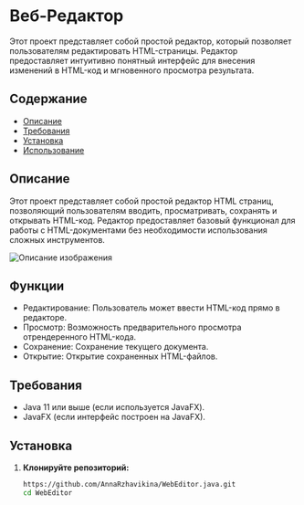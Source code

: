 # Веб-Редактор

Этот проект представляет собой простой редактор, который позволяет пользователям редактировать HTML-страницы. Редактор предоставляет интуитивно понятный интерфейс для внесения изменений в HTML-код и мгновенного просмотра результата.

## Содержание

- [Описание](#описание)
- [Требования](#требования)
- [Установка](#установка)
- [Использование](#использование)

## Описание

Этот проект представляет собой простой редактор HTML страниц, позволяющий пользователям вводить, просматривать, сохранять и открывать HTML-код. 
Редактор предоставляет базовый функционал для работы с HTML-документами без необходимости использования сложных инструментов.

![Описание изображения](images\web.jpeg)

## Функции

- Редактирование: Пользователь может ввести HTML-код прямо в редакторе.
- Просмотр: Возможность предварительного просмотра отрендеренного HTML-кода.
- Сохранение: Сохранение текущего документа.
- Открытие: Открытие сохраненных HTML-файлов.

## Требования

- Java 11 или выше (если используется JavaFX).
- JavaFX (если интерфейс построен на JavaFX).

## Установка

1. **Клонируйте репозиторий:**
   ```bash
   https://github.com/AnnaRzhavikina/WebEditor.java.git
   cd WebEditor
